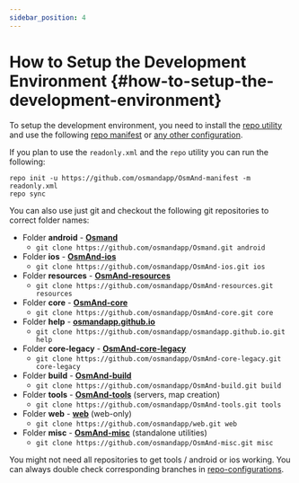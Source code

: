 ```yaml
---
sidebar_position: 4
---
```


# How to Setup the Development Environment {#how-to-setup-the-development-environment}


To setup the development environment, you need to install the [repo utility](https://source.android.com/setup/develop#repo) and use the following [repo manifest](https://github.com/osmandapp/OsmAnd-manifest/blob/master/readonly.xml) or [any other configuration](https://github.com/osmandapp/OsmAnd-manifest).


If you plan to use the `readonly.xml` and the `repo` utility you can run the following:

```
repo init -u https://github.com/osmandapp/OsmAnd-manifest -m readonly.xml
repo sync
```

You can also use just git and checkout the following git repositories to correct folder names:
* Folder **android** - **[Osmand](https://github.com/osmandapp/Osmand.git)**
    * ```git clone https://github.com/osmandapp/Osmand.git android```
* Folder **ios** - **[OsmAnd-ios](https://github.com/osmandapp/OsmAnd-ios.git)**
    * ```git clone https://github.com/osmandapp/OsmAnd-ios.git ios```
* Folder **resources** - **[OsmAnd-resources](https://github.com/osmandapp/OsmAnd-resources.git)**
    * ```git clone https://github.com/osmandapp/OsmAnd-resources.git resources```
* Folder **core** - **[OsmAnd-core](https://github.com/osmandapp/OsmAnd-core.git)**
    * ```git clone https://github.com/osmandapp/OsmAnd-core.git core```
* Folder **help** - **[osmandapp.github.io](https://github.com/osmandapp/osmandapp.github.io.git)** 
    * ```git clone https://github.com/osmandapp/osmandapp.github.io.git help```
* Folder **core-legacy** - **[OsmAnd-core-legacy](https://github.com/osmandapp/OsmAnd-core-legacy.git)** 
    * ```git clone https://github.com/osmandapp/OsmAnd-core-legacy.git core-legacy```
* Folder **build** - **[OsmAnd-build](https://github.com/osmandapp/OsmAnd-build.git)**
    * ```git clone https://github.com/osmandapp/OsmAnd-build.git build```
* Folder **tools** - **[OsmAnd-tools](https://github.com/osmandapp/OsmAnd-tools.git)** (servers, map creation)
    * ```git clone https://github.com/osmandapp/OsmAnd-tools.git tools```
* Folder **web** - **[web](https://github.com/osmandapp/web.git)** (web-only)
    * ```git clone https://github.com/osmandapp/web.git web```
* Folder **misc** - **[OsmAnd-misc](https://github.com/osmandapp/OsmAnd-misc.git)** (standalone utilities)
    * ```git clone https://github.com/osmandapp/OsmAnd-misc.git misc```


You might not need all repositories to get tools / android or ios working. You can always double check corresponding branches in [repo-configurations](https://github.com/osmandapp/OsmAnd-manifest).
